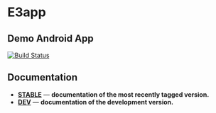 # E3app
## Demo Android App

[travis-img]: https://travis-ci.org/piebat/DemoAndroid20.svg?branch=master
[travis-url]: https://travis-ci.org/piebat/DemoAndroid20

[![Build Status][travis-img]][travis-url]

## Documentation

- [**STABLE**][docs-stable-url] &mdash; **documentation of the most recently tagged version.**
- [**DEV**][docs-dev-url] &mdash; **documentation of the development version.**

[docs-latest-img]: https://img.shields.io/badge/docs-latest-blue.svg
[docs-stable-img]: https://img.shields.io/badge/docs-stable-blue.svg
[docs-dev-url]: https://piebat.github.io/DemoAndroid20/dev
[docs-stable-url]: https://piebat.github.io/DemoAndroid20/stable
